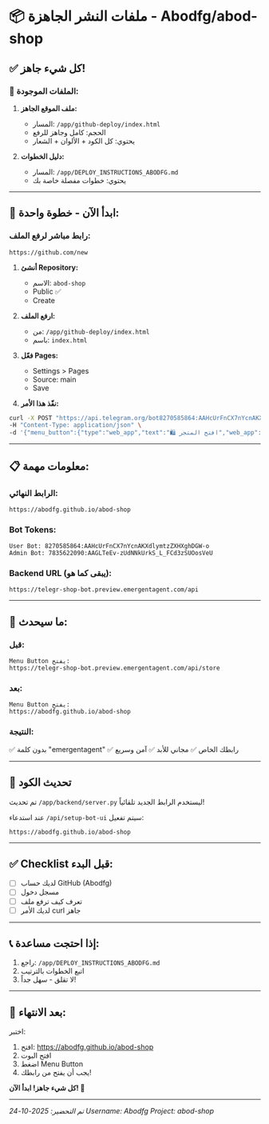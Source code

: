 # 📦 ملفات النشر الجاهزة - Abodfg/abod-shop

## ✅ كل شيء جاهز!

### 📁 الملفات الموجودة:

1. **ملف الموقع الجاهز:**
   - المسار: `/app/github-deploy/index.html`
   - الحجم: كامل وجاهز للرفع
   - يحتوي: كل الكود + الألوان + الشعار

2. **دليل الخطوات:**
   - المسار: `/app/DEPLOY_INSTRUCTIONS_ABODFG.md`
   - يحتوي: خطوات مفصلة خاصة بك

---

## 🚀 ابدأ الآن - خطوة واحدة:

### رابط مباشر لرفع الملف:
```
https://github.com/new
```

1. **أنشئ Repository:**
   - الاسم: `abod-shop`
   - Public ✅
   - Create

2. **ارفع الملف:**
   - من: `/app/github-deploy/index.html`
   - باسم: `index.html`

3. **فعّل Pages:**
   - Settings > Pages
   - Source: main
   - Save

4. **نفّذ هذا الأمر:**
```bash
curl -X POST "https://api.telegram.org/bot8270585864:AAHcUrFnCX7nYcnAKXdlymtzZXHXghDGW-o/setChatMenuButton" \
-H "Content-Type: application/json" \
-d '{"menu_button":{"type":"web_app","text":"🛍️ افتح المتجر","web_app":{"url":"https://abodfg.github.io/abod-shop"}}}'
```

---

## 📋 معلومات مهمة:

### الرابط النهائي:
```
https://abodfg.github.io/abod-shop
```

### Bot Tokens:
```
User Bot: 8270585864:AAHcUrFnCX7nYcnAKXdlymtzZXHXghDGW-o
Admin Bot: 7835622090:AAGLTeEv-zUdNNkUrkS_L_FCd3zSUOosVeU
```

### Backend URL (يبقى كما هو):
```
https://telegr-shop-bot.preview.emergentagent.com/api
```

---

## 🎯 ما سيحدث:

### قبل:
```
Menu Button يفتح:
https://telegr-shop-bot.preview.emergentagent.com/api/store
```

### بعد:
```
Menu Button يفتح:
https://abodfg.github.io/abod-shop
```

### النتيجة:
✅ بدون كلمة "emergentagent"
✅ رابطك الخاص
✅ مجاني للأبد
✅ آمن وسريع

---

## 🔄 تحديث الكود

تم تحديث `/app/backend/server.py` ليستخدم الرابط الجديد تلقائياً!

عند استدعاء `/api/setup-bot-ui` سيتم تفعيل:
```
https://abodfg.github.io/abod-shop
```

---

## ✅ Checklist قبل البدء:

- [ ] لديك حساب GitHub (Abodfg)
- [ ] مسجل دخول
- [ ] تعرف كيف ترفع ملف
- [ ] لديك الأمر curl جاهز

---

## 📞 إذا احتجت مساعدة:

1. راجع: `/app/DEPLOY_INSTRUCTIONS_ABODFG.md`
2. اتبع الخطوات بالترتيب
3. لا تقلق - سهل جداً!

---

## 🎉 بعد الانتهاء:

اختبر:
1. افتح: https://abodfg.github.io/abod-shop
2. افتح البوت
3. اضغط Menu Button
4. يجب أن يفتح من رابطك!

**كل شيء جاهز! ابدأ الآن! 🚀**

---

*تم التحضير: 2025-10-24*
*Username: Abodfg*
*Project: abod-shop*
